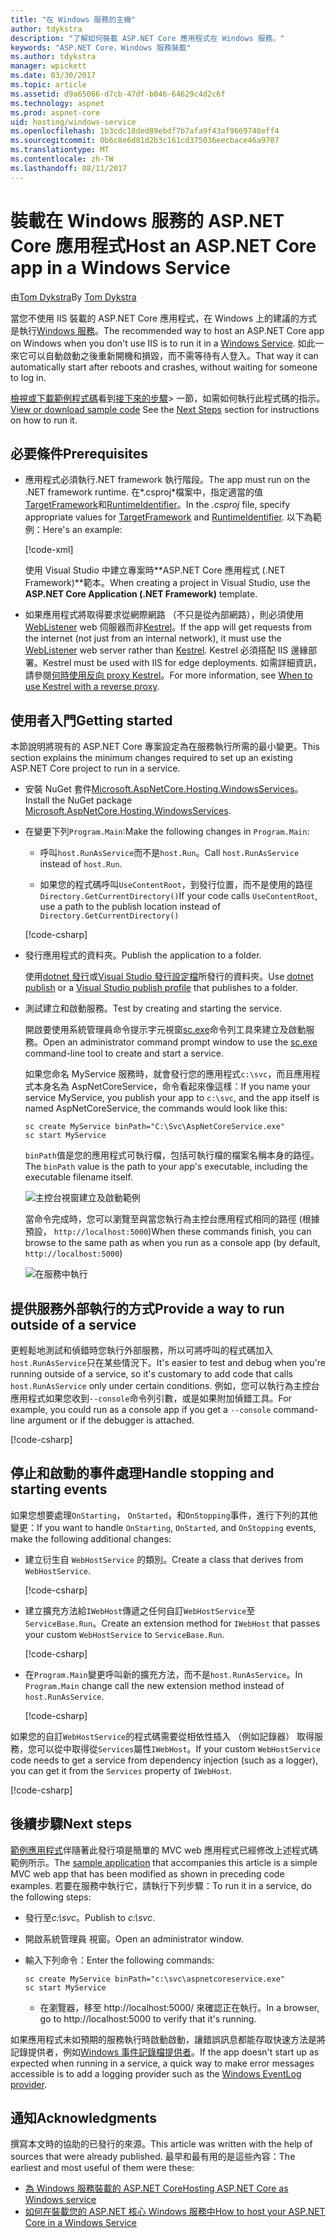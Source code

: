 ```yaml
---
title: "在 Windows 服務的主機"
author: tdykstra
description: "了解如何裝載 ASP.NET Core 應用程式在 Windows 服務。"
keywords: "ASP.NET Core，Windows 服務裝載"
ms.author: tdykstra
manager: wpickett
ms.date: 03/30/2017
ms.topic: article
ms.assetid: d9a65066-d7cb-47df-b046-64629c4d2c6f
ms.technology: aspnet
ms.prod: aspnet-core
uid: hosting/windows-service
ms.openlocfilehash: 1b3cdc18ded89ebdf7b7afa9f43af9669748eff4
ms.sourcegitcommit: 0b6c8e6d81d2b3c161cd375036eecbace46a9707
ms.translationtype: MT
ms.contentlocale: zh-TW
ms.lasthandoff: 08/11/2017
---
```

# <a name="host-an-aspnet-core-app-in-a-windows-service"></a><span data-ttu-id="2a6e3-104">裝載在 Windows 服務的 ASP.NET Core 應用程式</span><span class="sxs-lookup"><span data-stu-id="2a6e3-104">Host an ASP.NET Core app in a Windows Service</span></span>

<span data-ttu-id="2a6e3-105">由[Tom Dykstra](https://github.com/tdykstra)</span><span class="sxs-lookup"><span data-stu-id="2a6e3-105">By [Tom Dykstra](https://github.com/tdykstra)</span></span>

<span data-ttu-id="2a6e3-106">當您不使用 IIS 裝載的 ASP.NET Core 應用程式，在 Windows 上的建議的方式是執行[Windows 服務](https://msdn.microsoft.com/library/d56de412)。</span><span class="sxs-lookup"><span data-stu-id="2a6e3-106">The recommended way to host an ASP.NET Core app on Windows when you don't use IIS is to run it in a [Windows Service](https://msdn.microsoft.com/library/d56de412).</span></span> <span data-ttu-id="2a6e3-107">如此一來它可以自動啟動之後重新開機和損毀，而不需等待有人登入。</span><span class="sxs-lookup"><span data-stu-id="2a6e3-107">That way it can automatically start after reboots and crashes, without waiting for someone to log in.</span></span>

<span data-ttu-id="2a6e3-108">[檢視或下載範例程式碼](https://github.com/aspnet/Docs/tree/master/aspnetcore/hosting/windows-service/sample)看到[接下來的步驟](#next-steps)> 一節，如需如何執行此程式碼的指示。</span><span class="sxs-lookup"><span data-stu-id="2a6e3-108">[View or download sample code](https://github.com/aspnet/Docs/tree/master/aspnetcore/hosting/windows-service/sample) See the [Next Steps](#next-steps) section for instructions on how to run it.</span></span>

## <a name="prerequisites"></a><span data-ttu-id="2a6e3-109">必要條件</span><span class="sxs-lookup"><span data-stu-id="2a6e3-109">Prerequisites</span></span>

* <span data-ttu-id="2a6e3-110">應用程式必須執行.NET framework 執行階段。</span><span class="sxs-lookup"><span data-stu-id="2a6e3-110">The app must run on the .NET framework runtime.</span></span>  <span data-ttu-id="2a6e3-111">在*.csproj*檔案中，指定適當的值[TargetFramework](https://docs.microsoft.com/nuget/schema/target-frameworks)和[RuntimeIdentifier](https://docs.microsoft.com/dotnet/articles/core/rid-catalog)。</span><span class="sxs-lookup"><span data-stu-id="2a6e3-111">In the *.csproj* file, specify appropriate values for [TargetFramework](https://docs.microsoft.com/nuget/schema/target-frameworks) and [RuntimeIdentifier](https://docs.microsoft.com/dotnet/articles/core/rid-catalog).</span></span> <span data-ttu-id="2a6e3-112">以下為範例：</span><span class="sxs-lookup"><span data-stu-id="2a6e3-112">Here's an example:</span></span>

  [!code-xml[](windows-service/sample/AspNetCoreService.csproj?range=3-6)]

  <span data-ttu-id="2a6e3-113">使用 Visual Studio 中建立專案時**ASP.NET Core 應用程式 (.NET Framework)**範本。</span><span class="sxs-lookup"><span data-stu-id="2a6e3-113">When creating a project in Visual Studio, use the **ASP.NET Core Application (.NET Framework)** template.</span></span>

* <span data-ttu-id="2a6e3-114">如果應用程式將取得要求從網際網路 （不只是從內部網路），則必須使用[WebListener](xref:fundamentals/servers/weblistener) web 伺服器而非[Kestrel](xref:fundamentals/servers/kestrel)。</span><span class="sxs-lookup"><span data-stu-id="2a6e3-114">If the app will get requests from the internet (not just from an internal network), it must use the [WebListener](xref:fundamentals/servers/weblistener) web server rather than [Kestrel](xref:fundamentals/servers/kestrel).</span></span>  <span data-ttu-id="2a6e3-115">Kestrel 必須搭配 IIS 邊緣部署。</span><span class="sxs-lookup"><span data-stu-id="2a6e3-115">Kestrel must be used with IIS for edge deployments.</span></span>  <span data-ttu-id="2a6e3-116">如需詳細資訊，請參閱[何時使用反向 proxy Kestrel](xref:fundamentals/servers/kestrel#when-to-use-kestrel-with-a-reverse-proxy)。</span><span class="sxs-lookup"><span data-stu-id="2a6e3-116">For more information, see [When to use Kestrel with a reverse proxy](xref:fundamentals/servers/kestrel#when-to-use-kestrel-with-a-reverse-proxy).</span></span>

## <a name="getting-started"></a><span data-ttu-id="2a6e3-117">使用者入門</span><span class="sxs-lookup"><span data-stu-id="2a6e3-117">Getting started</span></span>

<span data-ttu-id="2a6e3-118">本節說明將現有的 ASP.NET Core 專案設定為在服務執行所需的最小變更。</span><span class="sxs-lookup"><span data-stu-id="2a6e3-118">This section explains the minimum changes required to set up an existing ASP.NET Core project to run in a service.</span></span>

* <span data-ttu-id="2a6e3-119">安裝 NuGet 套件[Microsoft.AspNetCore.Hosting.WindowsServices](https://www.nuget.org/packages/Microsoft.AspNetCore.Hosting.WindowsServices/)。</span><span class="sxs-lookup"><span data-stu-id="2a6e3-119">Install the NuGet package [Microsoft.AspNetCore.Hosting.WindowsServices](https://www.nuget.org/packages/Microsoft.AspNetCore.Hosting.WindowsServices/).</span></span>

* <span data-ttu-id="2a6e3-120">在變更下列`Program.Main`:</span><span class="sxs-lookup"><span data-stu-id="2a6e3-120">Make the following changes in `Program.Main`:</span></span>
  
  * <span data-ttu-id="2a6e3-121">呼叫`host.RunAsService`而不是`host.Run`。</span><span class="sxs-lookup"><span data-stu-id="2a6e3-121">Call `host.RunAsService` instead of `host.Run`.</span></span>
  
  * <span data-ttu-id="2a6e3-122">如果您的程式碼呼叫`UseContentRoot`，到發行位置，而不是使用的路徑`Directory.GetCurrentDirectory()`</span><span class="sxs-lookup"><span data-stu-id="2a6e3-122">If your code calls `UseContentRoot`, use a path to the publish location instead of `Directory.GetCurrentDirectory()`</span></span> 
  
  [!code-csharp[](windows-service/sample/Program.cs?name=ServiceOnly&highlight=3-4,8,14)]

* <span data-ttu-id="2a6e3-123">發行應用程式的資料夾。</span><span class="sxs-lookup"><span data-stu-id="2a6e3-123">Publish the application to a folder.</span></span>

  <span data-ttu-id="2a6e3-124">使用[dotnet 發行](https://docs.microsoft.com/dotnet/articles/core/tools/dotnet-publish)或[Visual Studio 發行設定檔](xref:publishing/web-publishing-vs)所發行的資料夾。</span><span class="sxs-lookup"><span data-stu-id="2a6e3-124">Use [dotnet publish](https://docs.microsoft.com/dotnet/articles/core/tools/dotnet-publish) or a [Visual Studio publish profile](xref:publishing/web-publishing-vs) that publishes to a folder.</span></span>

* <span data-ttu-id="2a6e3-125">測試建立和啟動服務。</span><span class="sxs-lookup"><span data-stu-id="2a6e3-125">Test by creating and starting the service.</span></span>

  <span data-ttu-id="2a6e3-126">開啟要使用系統管理員命令提示字元視窗[sc.exe](https://technet.microsoft.com/library/bb490995)命令列工具來建立及啟動服務。</span><span class="sxs-lookup"><span data-stu-id="2a6e3-126">Open an administrator command prompt window to use the [sc.exe](https://technet.microsoft.com/library/bb490995) command-line tool to create and start a service.</span></span>  
  
  <span data-ttu-id="2a6e3-127">如果您命名 MyService 服務時，就會發行您的應用程式`c:\svc`，而且應用程式本身名為 AspNetCoreService，命令看起來像這樣：</span><span class="sxs-lookup"><span data-stu-id="2a6e3-127">If you name your service MyService, you publish your app to `c:\svc`, and the app itself is named AspNetCoreService, the commands would look like this:</span></span>

  ```console
  sc create MyService binPath="C:\Svc\AspNetCoreService.exe"
  sc start MyService
  ```
  <span data-ttu-id="2a6e3-128">`binPath`值是您的應用程式可執行檔，包括可執行檔的檔案名稱本身的路徑。</span><span class="sxs-lookup"><span data-stu-id="2a6e3-128">The `binPath` value is the path to your app's executable, including the executable filename itself.</span></span>

  ![主控台視窗建立及啟動範例](windows-service/_static/create-start.png)

  <span data-ttu-id="2a6e3-130">當命令完成時，您可以瀏覽至與當您執行為主控台應用程式相同的路徑 (根據預設， `http://localhost:5000`)</span><span class="sxs-lookup"><span data-stu-id="2a6e3-130">When these commands finish, you can browse to the same path as when you run as a console app (by default, `http://localhost:5000`)</span></span>

  ![在服務中執行](windows-service/_static/running-in-service.png)


## <a name="provide-a-way-to-run-outside-of-a-service"></a><span data-ttu-id="2a6e3-132">提供服務外部執行的方式</span><span class="sxs-lookup"><span data-stu-id="2a6e3-132">Provide a way to run outside of a service</span></span>

<span data-ttu-id="2a6e3-133">更輕鬆地測試和偵錯時您執行外部服務，所以可將呼叫的程式碼加入`host.RunAsService`只在某些情況下。</span><span class="sxs-lookup"><span data-stu-id="2a6e3-133">It's easier to test and debug when you're running outside of a service, so it's customary to add code that calls `host.RunAsService` only under certain conditions.</span></span>  <span data-ttu-id="2a6e3-134">例如，您可以執行為主控台應用程式如果您收到`--console`命令列引數，或是如果附加偵錯工具。</span><span class="sxs-lookup"><span data-stu-id="2a6e3-134">For example, you could run as a console app if you get a `--console` command-line argument or if the debugger is attached.</span></span>

[!code-csharp[](windows-service/sample/Program.cs?name=ServiceOrConsole)]

## <a name="handle-stopping-and-starting-events"></a><span data-ttu-id="2a6e3-135">停止和啟動的事件處理</span><span class="sxs-lookup"><span data-stu-id="2a6e3-135">Handle stopping and starting events</span></span>

<span data-ttu-id="2a6e3-136">如果您想要處理`OnStarting`， `OnStarted`，和`OnStopping`事件，進行下列的其他變更：</span><span class="sxs-lookup"><span data-stu-id="2a6e3-136">If you want to handle `OnStarting`, `OnStarted`, and `OnStopping` events, make the following additional changes:</span></span>

* <span data-ttu-id="2a6e3-137">建立衍生自 `WebHostService` 的類別。</span><span class="sxs-lookup"><span data-stu-id="2a6e3-137">Create a class that derives from `WebHostService`.</span></span>

  [!code-csharp[](windows-service/sample/CustomWebHostService.cs?name=NoLogging)]

* <span data-ttu-id="2a6e3-138">建立擴充方法給`IWebHost`傳遞之任何自訂`WebHostService`至`ServiceBase.Run`。</span><span class="sxs-lookup"><span data-stu-id="2a6e3-138">Create an extension method for `IWebHost` that passes your custom `WebHostService` to `ServiceBase.Run`.</span></span>

  [!code-csharp[](windows-service/sample/WebHostServiceExtensions.cs?name=ExtensionsClass)]

* <span data-ttu-id="2a6e3-139">在`Program.Main`變更呼叫新的擴充方法，而不是`host.RunAsService`。</span><span class="sxs-lookup"><span data-stu-id="2a6e3-139">In `Program.Main` change call the new extension method instead of `host.RunAsService`.</span></span>

  [!code-csharp[](windows-service/sample/Program.cs?name=HandleStopStart&highlight=26)]

<span data-ttu-id="2a6e3-140">如果您的自訂`WebHostService`的程式碼需要從相依性插入 （例如記錄器） 取得服務，您可以從中取得從`Services`屬性`IWebHost`。</span><span class="sxs-lookup"><span data-stu-id="2a6e3-140">If your custom `WebHostService` code needs to get a service from dependency injection (such as a logger), you can get it from the `Services` property of `IWebHost`.</span></span>

[!code-csharp[](windows-service/sample/CustomWebHostService.cs?name=Logging&highlight=7)]

## <a name="next-steps"></a><span data-ttu-id="2a6e3-141">後續步驟</span><span class="sxs-lookup"><span data-stu-id="2a6e3-141">Next steps</span></span>

<span data-ttu-id="2a6e3-142">[範例應用程式](https://github.com/aspnet/Docs/tree/master/aspnetcore/hosting/windows-service/sample)伴隨著此發行項是簡單的 MVC web 應用程式已經修改上述程式碼範例所示。</span><span class="sxs-lookup"><span data-stu-id="2a6e3-142">The [sample application](https://github.com/aspnet/Docs/tree/master/aspnetcore/hosting/windows-service/sample) that accompanies this article is a simple MVC web app that has been modified as shown in preceding code examples.</span></span>  <span data-ttu-id="2a6e3-143">若要在服務中執行它，請執行下列步驟：</span><span class="sxs-lookup"><span data-stu-id="2a6e3-143">To run it in a service, do the following steps:</span></span>

* <span data-ttu-id="2a6e3-144">發行至*c:\svc*。</span><span class="sxs-lookup"><span data-stu-id="2a6e3-144">Publish to *c:\svc*.</span></span>

* <span data-ttu-id="2a6e3-145">開啟系統管理員 視窗。</span><span class="sxs-lookup"><span data-stu-id="2a6e3-145">Open an administrator window.</span></span>

* <span data-ttu-id="2a6e3-146">輸入下列命令：</span><span class="sxs-lookup"><span data-stu-id="2a6e3-146">Enter the following commands:</span></span>

  ```console
  sc create MyService binPath="c:\svc\aspnetcoreservice.exe"
  sc start MyService
  ```

  * <span data-ttu-id="2a6e3-147">在瀏覽器，移至 http://localhost:5000/ 來確認正在執行。</span><span class="sxs-lookup"><span data-stu-id="2a6e3-147">In a browser, go to http://localhost:5000 to verify that it's running.</span></span>

<span data-ttu-id="2a6e3-148">如果應用程式未如預期的服務執行時啟動啟動，讓錯誤訊息都能存取快速方法是將記錄提供者，例如[Windows 事件記錄檔提供者](xref:fundamentals/logging#eventlog)。</span><span class="sxs-lookup"><span data-stu-id="2a6e3-148">If the app doesn't start up as expected when running in a service, a quick way to make error messages accessible is to add a logging provider such as the [Windows EventLog provider](xref:fundamentals/logging#eventlog).</span></span>

## <a name="acknowledgments"></a><span data-ttu-id="2a6e3-149">通知</span><span class="sxs-lookup"><span data-stu-id="2a6e3-149">Acknowledgments</span></span>

<span data-ttu-id="2a6e3-150">撰寫本文時的協助的已發行的來源。</span><span class="sxs-lookup"><span data-stu-id="2a6e3-150">This article was written with the help of sources that were already published.</span></span> <span data-ttu-id="2a6e3-151">最早和最有用的是這些內容：</span><span class="sxs-lookup"><span data-stu-id="2a6e3-151">The earliest and most useful of them were these:</span></span>

* [<span data-ttu-id="2a6e3-152">為 Windows 服務裝載的 ASP.NET Core</span><span class="sxs-lookup"><span data-stu-id="2a6e3-152">Hosting ASP.NET Core as Windows service</span></span>](http://stackoverflow.com/questions/37346383/hosting-asp-net-core-as-windows-service/37464074#37464074)
* [<span data-ttu-id="2a6e3-153">如何在裝載您的 ASP.NET 核心 Windows 服務中</span><span class="sxs-lookup"><span data-stu-id="2a6e3-153">How to host your ASP.NET Core in a Windows Service</span></span>](http://dotnetthoughts.net/how-to-host-your-aspnet-core-in-a-windows-service/)
